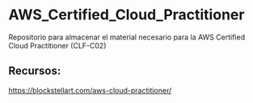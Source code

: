 # AWS_Certified_Cloud_Practitioner
Repositorio para almacenar el material necesario para la  AWS Certified Cloud Practitioner (CLF-C02) 

## Recursos: 
https://blockstellart.com/aws-cloud-practitioner/ 
